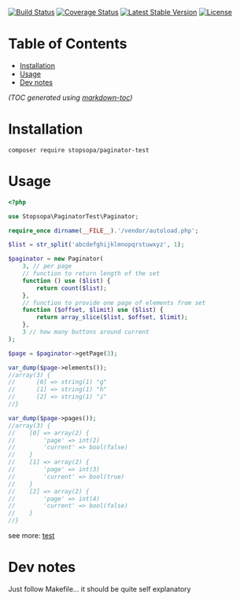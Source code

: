 [![Build Status](https://travis-ci.org/stopsopa/paginator-test.svg?branch=vvv0.0.8)](https://travis-ci.org/stopsopa/paginator-test)
[![Coverage Status](https://coveralls.io/repos/github/stopsopa/paginator-test/badge.svg?branch=vvv0.0.8)](https://coveralls.io/github/stopsopa/paginator-test?branch=vvv0.0.8)
[![Latest Stable Version](https://poser.pugx.org/stopsopa/paginator-test/v/stable)](https://packagist.org/packages/stopsopa/paginator-test)
[![License](https://poser.pugx.org/stopsopa/paginator-test/license)](https://packagist.org/packages/stopsopa/paginator-test)


# Table of Contents

<!-- toc -->

- [Installation](#installation)
- [Usage](#usage)
- [Dev notes](#dev-notes)

<!-- tocstop -->

_(TOC generated using [markdown-toc](https://github.com/jonschlinkert/markdown-toc))_


# Installation

    composer require stopsopa/paginator-test
    
# Usage

```php
<?php

use Stopsopa\PaginatorTest\Paginator;

require_once dirname(__FILE__).'/vendor/autoload.php';

$list = str_split('abcdefghijklmnopqrstuwxyz', 1);

$paginator = new Paginator(
    3, // per page
    // function to return length of the set
    function () use ($list) {
        return count($list);
    },
    // function to provide one page of elements from set
    function ($offset, $limit) use ($list) {
        return array_slice($list, $offset, $limit);
    },
    3 // how many buttons around current
);

$page = $paginator->getPage(3);

var_dump($page->elements());
//array(3) {
//      [0] => string(1) "g"
//      [1] => string(1) "h"
//      [2] => string(1) "i"
//}

var_dump($page->pages());
//array(3) {
//    [0] => array(2) {
//        'page' => int(2)
//        'current' => bool(false)
//    }
//    [1] => array(2) {
//        'page' => int(3)
//        'current' => bool(true)
//    }
//    [2] => array(2) {
//        'page' => int(4)
//        'current' => bool(false)
//    }
//}
```

see more: [test](tests/GeneralTest.php)    

# Dev notes

Just follow Makefile... it should be quite self explanatory
